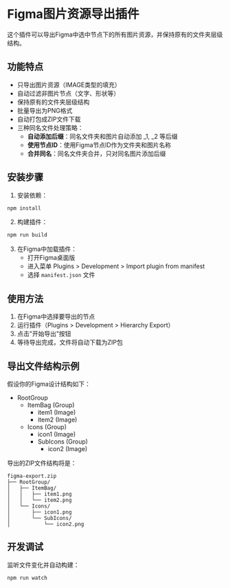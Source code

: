 # Figma图片资源导出插件

这个插件可以导出Figma中选中节点下的所有图片资源，并保持原有的文件夹层级结构。

## 功能特点

- 只导出图片资源（IMAGE类型的填充）
- 自动过滤非图片节点（文字、形状等）
- 保持原有的文件夹层级结构
- 批量导出为PNG格式
- 自动打包成ZIP文件下载
- 三种同名文件处理策略：
  - **自动添加后缀**：同名文件夹和图片自动添加 _1, _2 等后缀
  - **使用节点ID**：使用Figma节点ID作为文件夹和图片名称
  - **合并同名**：同名文件夹合并，只对同名图片添加后缀

## 安装步骤

1. 安装依赖：
```bash
npm install
```

2. 构建插件：
```bash
npm run build
```

3. 在Figma中加载插件：
   - 打开Figma桌面版
   - 进入菜单 Plugins > Development > Import plugin from manifest
   - 选择 `manifest.json` 文件

## 使用方法

1. 在Figma中选择要导出的节点
2. 运行插件（Plugins > Development > Hierarchy Export）
3. 点击"开始导出"按钮
4. 等待导出完成，文件将自动下载为ZIP包

## 导出文件结构示例

假设你的Figma设计结构如下：
- RootGroup
  - ItemBag (Group)
    - item1 (Image)
    - item2 (Image)
  - Icons (Group)
    - icon1 (Image)
    - SubIcons (Group)
      - icon2 (Image)

导出的ZIP文件结构将是：
```
figma-export.zip
├── RootGroup/
│   ├── ItemBag/
│   │   ├── item1.png
│   │   └── item2.png
│   └── Icons/
│       ├── icon1.png
│       └── SubIcons/
│           └── icon2.png
```

## 开发调试

监听文件变化并自动构建：
```bash
npm run watch
```